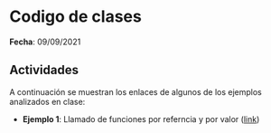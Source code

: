 # Codigo de clases

**Fecha**: 09/09/2021

## Actividades

A continuación se muestran los enlaces de algunos de los ejemplos analizados en clase:
* **Ejemplo 1**: Llamado de funciones por referncia y por valor ([link](https://pythontutor.com/c.html#code=%23include%20%3Cstdio.h%3E%0A%0A//%20Declaracion%0Avoid%20swapValor%28int%20i,%20int%20j%29%3B%0Avoid%20swapRefencia%28int%20*i,%20int%20*j%29%3B%0A%0A//%20Funcion%20main%0Aint%20main%28%29%20%7B%0A%20%20//%20Prueba%0A%20%20int%20x%20%3D%205,%20y%20%3D%2010%3B%0A%20%20printf%28%22------------------------------------------------%5Cn%22%29%3B%0A%20%20printf%28%22Llamada%20por%20valor%5Cn%22%29%3B%0A%20%20printf%28%22Antes%20del%20swap%20%28valor%29%20-%3E%20x%20%3D%20%25d,%20y%20%3D%20%25d%5Cn%22,%20x,%20y%29%3B%0A%20%20swapValor%28x,%20y%29%3A%0A%20%20printf%28%22Despues%20del%20swap%20%28valor%29%20-%3E%20x%20%3D%20%25d,%20y%20%3D%20%25d%5Cn%22,%20x,%20y%29%3B%0A%20%20printf%28%22------------------------------------------------%5Cn%22%29%3B%0A%20%20printf%28%22Llamada%20por%20referencia%5Cn%22%29%3B%0A%20%20printf%28%22Antes%20del%20swap%20%28referencia%29%20-%3E%20x%20%3D%20%25d,%20y%20%3D%20%25d%5Cn%22,%20x,%20y%29%3B%0A%20%20swapRefe&mode=edit&origin=opt-frontend.js&py=c_gcc9.3.0&rawInputLstJSON=%5B%5D))

